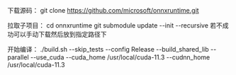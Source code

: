 下载源码：
git clone https://github.com/microsoft/onnxruntime.git

拉取子项目：
cd onnxruntime
git submodule update --init --recursive
若不成功可以手动下载然后放到指定路径下

开始编译：
./build.sh --skip_tests --config Release --build_shared_lib --parallel --use_cuda --cuda_home /usr/local/cuda-11.3 --cudnn_home /usr/local/cuda-11.3

